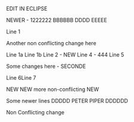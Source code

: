EDIT IN ECLIPSE

NEWER - 1222222 BBBBBB DDDD EEEEE

Line 1

Another non conflicting change here

Line 1a
Line 1b
Line 2 - NEW
Line 4 - 444
Line 5

Some changes here - SECONDE

Line 6Line 7

NEW
NEW more non-conflicting
NEW

Some newer lines DDDDD
PETER PIPER DDDDDD

Non Conflicting change

